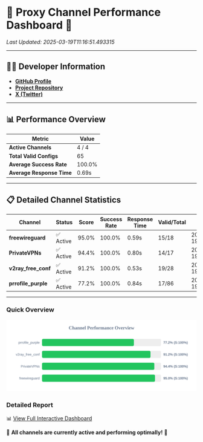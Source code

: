 # 🌟 Proxy Channel Performance Dashboard 🌟

_Last Updated: 2025-03-19T11:16:51.493315_

---

## 👩‍💻 Developer Information

- **[GitHub Profile](https://github.com/4n0nymou3)**  
- **[Project Repository](https://github.com/4n0nymou3/multi-proxy-config-fetcher)**  
- **[X (Twitter)](https://x.com/4n0nymou3)**  

---

## 📊 Performance Overview

| Metric                | Value       |
|-----------------------|-------------|
| **Active Channels**   | 4 / 4       |
| **Total Valid Configs** | 65          |
| **Average Success Rate** | 100.0%      |
| **Average Response Time** | 0.69s       |

---

## 📋 Detailed Channel Statistics

| Channel          | Status     | Score  | Success Rate | Response Time | Valid/Total | Last Success               |
|------------------|------------|--------|--------------|---------------|-------------|----------------------------|
| **freewireguard**  | ✅ Active  | 95.0%  | 100.0% | 0.59s         | 15/18       | 2025-03-19T11:16:51.491413 |
| **PrivateVPNs**  | ✅ Active  | 94.4%  | 100.0% | 0.80s         | 14/17       | 2025-03-19T11:16:50.875496 |
| **v2ray_free_conf**  | ✅ Active  | 91.2%  | 100.0% | 0.53s         | 19/28       | 2025-03-19T11:16:50.037243 |
| **prrofile_purple**  | ✅ Active  | 77.2%  | 100.0% | 0.84s         | 17/86       | 2025-03-19T11:16:49.426937 |

---

### Quick Overview
<div align="center">
  <a href="https://raw.githubusercontent.com/nullluser/NullRepo/refs/heads/main/assets/channel_stats_chart.svg">
    <img src="https://raw.githubusercontent.com/nullluser/NullRepo/refs/heads/main/assets/channel_stats_chart.svg" alt="Source Performance Statistics" width="800">
  </a>
</div>

### Detailed Report
📊 [View Full Interactive Dashboard](https://htmlpreview.github.io/?https://github.com/nullluser/NullRepo/blob/main/assets/performance_report.html)

🎉 **All channels are currently active and performing optimally!** 🎉

